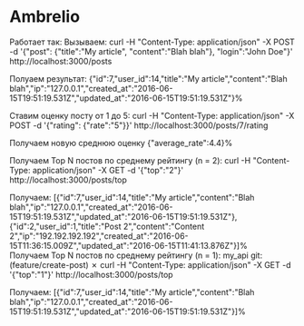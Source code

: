 # Ambrelio

Работает так:
Вызываем:
curl -H "Content-Type: application/json" -X POST -d '{"post": {"title":"My article", "content":"Blah blah"}, "login":"John Doe"}' http://localhost:3000/posts

Полуаем результат:
{"id":7,"user_id":14,"title":"My article","content":"Blah blah","ip":"127.0.0.1","created_at":"2016-06-15T19:51:19.531Z","updated_at":"2016-06-15T19:51:19.531Z"}%                   

Ставим оценку посту от 1 до 5:
curl -H "Content-Type: application/json" -X POST -d '{"rating": {"rate":"5"}}' http://localhost:3000/posts/7/rating

Получаем новую среднюю оценку
{"average_rate":4.4}%                 

Получаем Top N постов по среднему рейтингу (n = 2): 
curl -H "Content-Type: application/json" -X GET -d '{"top":"2"}' http://localhost:3000/posts/top

Получаем:
[{"id":7,"user_id":14,"title":"My article","content":"Blah blah","ip":"127.0.0.1","created_at":"2016-06-15T19:51:19.531Z","updated_at":"2016-06-15T19:51:19.531Z"},{"id":2,"user_id":1,"title":"Post 2","content":"Content 2","ip":"192.192.192.192","created_at":"2016-06-15T11:36:15.009Z","updated_at":"2016-06-15T11:41:13.876Z"}]%                                                                                                        
Получаем Top N постов по среднему рейтингу (n = 1):
my_api git:(feature/create-post) ✗ curl -H "Content-Type: application/json" -X GET -d '{"top":"1"}' http://localhost:3000/posts/top

Получаем:
[{"id":7,"user_id":14,"title":"My article","content":"Blah blah","ip":"127.0.0.1","created_at":"2016-06-15T19:51:19.531Z","updated_at":"2016-06-15T19:51:19.531Z"}]%                     
